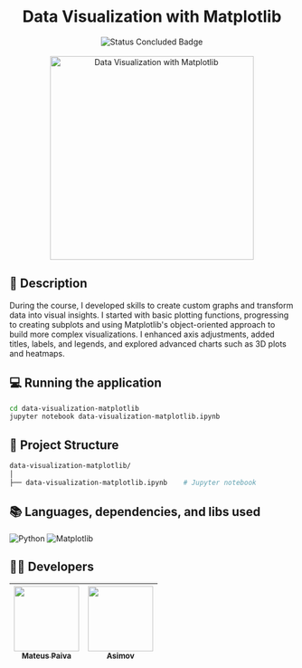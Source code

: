 <h1 align="center">Data Visualization with Matplotlib</h1>

<p align="center">
  <img src="http://img.shields.io/static/v1?label=STATUS&message=CONCLUDED&color=GREEN&style=for-the-badge" alt="Status Concluded Badge">
  <br><br>
  <img height="360em" src="https://github.com/user-attachments/assets/0314c7b1-b86f-40ed-acda-33fef7356f73" alt="Data Visualization with Matplotlib">
</p>

## 📂 Description
During the course, I developed skills to create custom graphs and transform data into visual insights. I started with basic plotting functions, progressing to creating subplots and using Matplotlib's object-oriented approach to build more complex visualizations. I enhanced axis adjustments, added titles, labels, and legends, and explored advanced charts such as 3D plots and heatmaps.

## 💻 Running the application 
```bash
cd data-visualization-matplotlib
jupyter notebook data-visualization-matplotlib.ipynb
```

## 📝 Project Structure
```bash
data-visualization-matplotlib/
│
├── data-visualization-matplotlib.ipynb    # Jupyter notebook

```

## 📚 Languages, dependencies, and libs used
<div style="display: inline_block">
   
  ![Python](https://img.shields.io/badge/python-3670A0?style=for-the-badge&logo=python&logoColor=ffdd54)
  ![Matplotlib](https://img.shields.io/badge/Matplotlib-%23ffffff.svg?style=for-the-badge&logo=Matplotlib&logoColor=black)
  
</div>
          
## 🙋‍♂️ Developers
| [<img src="https://avatars.githubusercontent.com/u/106707389?s=400&u=c01ee84b19a35b975ac9634deb3baf48d681a4c5&v=4" width=115><br><sub>Mateus Paiva</sub>](https://github.com/mateusopaiva) | [<img src="https://github.com/mateusopaiva/calculadora/assets/106707389/79e6439c-2110-419b-bdaa-afec6404f65c" width=115><br><sub>Asimov</sub>](https://asimov.academy/)  |
| :---: | :---: |

